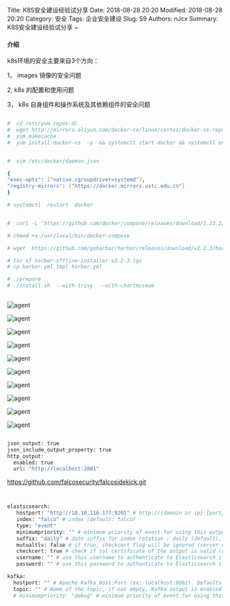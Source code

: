 Title: K8S安全建设经验试分享
Date: 2018-08-28 20:20
Modified: 2018-08-28 20:20
Category: 安全
Tags: 企业安全建设
Slug: S9
Authors: nJcx
Summary: K8S安全建设经验试分享 ~



#### 介绍

k8s环境的安全主要来自3个方向：


1， images 镜像的安全问题

2,  k8s 的配置和使用问题

3， k8s 自身组件和操作系统及其依赖组件的安全问题


```bash

#  cd /etc/yum.repos.d/
#  wget http://mirrors.aliyun.com/docker-ce/linux/centos/docker-ce.repo
#  yum makecache
#  yum install docker-ce  -y  && systemctl start docker && systemctl enable docker


#  vim /etc/docker/daemon.json

{
"exec-opts": ["native.cgroupdriver=systemd"],  
"registry-mirrors": ["https://docker.mirrors.ustc.edu.cn"]
}

# systemctl  restart  docker 

```

```bash

#  curl -L "https://github.com/docker/compose/releases/download/1.23.2/docker-compose-$(uname -s)-$(uname -m)" -o /usr/local/bin/docker-compose

# chmod +x /usr/local/bin/docker-compose

# wget  https://github.com/goharbor/harbor/releases/download/v2.2.3/harbor-offline-installer-v2.2.3.tgz

# tar xf harbor-offline-installer-v2.2.3.tgz 
# cp harbor.yml.tmpl harbor.yml

# ./prepare 
# ./install.sh  --with-trivy  --with-chartmuseum 
 
```
![agent](../images/1501625901938_.pic_hd.jpg)


![agent](../images/1521625902561_.pic_hd.jpg)


![agent](../images/1541625902778_.pic.jpg)


![agent](../images/1561625902819_.pic.jpg)

![agent](../images/1571625903101_.pic.jpg)

![agent](../images/1581625903216_.pic.jpg)

![agent](../images/15.50.15.png)


![agent](../images/15.49.51.png)


![agent](../images/image.png)


![agent](../images/imag1e.png)



```bash

json_output: true
json_include_output_property: true
http_output:
  enabled: true
  url: "http://localhost:2801"

```





https://github.com/falcosecurity/falcosidekick.git


```bash


elasticsearch:
   hostport: "http://10.10.116.177:9201" # http://{domain or ip}:{port}, if not empty, Elasticsearch output is enabled
   index: "falco" # index (default: falco)
   type: "event"
   minimumpriority: "" # minimum priority of event for using this output, order is emergency|alert|critical|error|warning|notice|informational|debug or "" (default)
   suffix: "daily" # date suffix for index rotation : daily (default), monthly, annually, none
   mutualtls: false # if true, checkcert flag will be ignored (server cert will always be checked)
   checkcert: true # check if ssl certificate of the output is valid (default: true)
   username: "" # use this username to authenticate to Elasticsearch if the username is not empty (default: "")
   password: "" # use this password to authenticate to Elasticsearch if the password is not empty (default: "")

kafka:
  hostport: "" # Apache Kafka Host:Port (ex: localhost:9092). Defaults to port 9092 if no port is specified after the domain, if not empty, Kafka output is enabled
  topic: "" # Name of the topic, if not empty, Kafka output is enabled
  # minimumpriority: "debug" # minimum priority of event for using this output, order is emergency|alert|critical|error|warning|notice|informational|debug or "" (default)
  
  
  ```